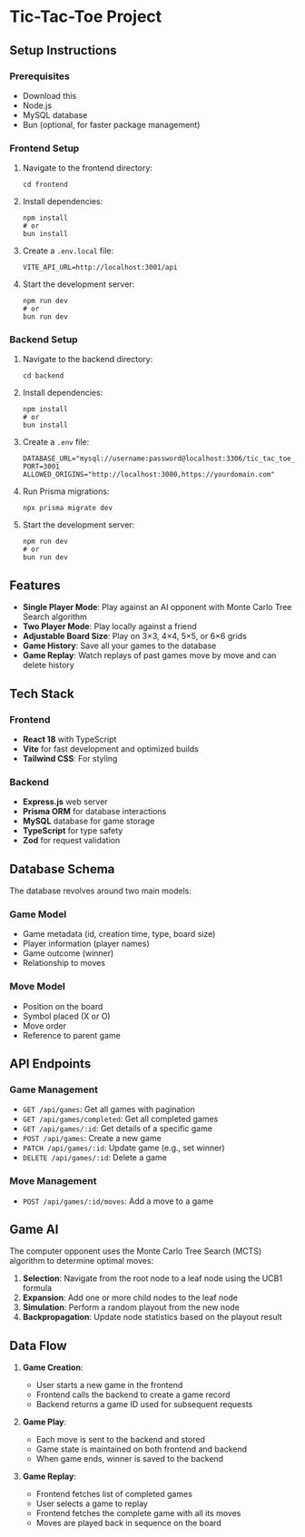 # Tic-Tac-Toe Project

## Setup Instructions

### Prerequisites
- Download this 
- Node.js
- MySQL database
- Bun (optional, for faster package management)

### Frontend Setup
1. Navigate to the frontend directory:
   ```
   cd frontend
   ```
2. Install dependencies:
   ```
   npm install
   # or
   bun install
   ```
3. Create a `.env.local` file:
   ```
   VITE_API_URL=http://localhost:3001/api
   ```
4. Start the development server:
   ```
   npm run dev
   # or
   bun run dev
   ```

### Backend Setup
1. Navigate to the backend directory:
   ```
   cd backend
   ```
2. Install dependencies:
   ```
   npm install
   # or
   bun install
   ```
3. Create a `.env` file:
   ```
   DATABASE_URL="mysql://username:password@localhost:3306/tic_tac_toe_db"
   PORT=3001
   ALLOWED_ORIGINS="http://localhost:3000,https://yourdomain.com"
   ```
4. Run Prisma migrations:
   ```
   npx prisma migrate dev
   ```
5. Start the development server:
   ```
   npm run dev
   # or
   bun run dev
   ```

## Features

- **Single Player Mode**: Play against an AI opponent with Monte Carlo Tree Search algorithm
- **Two Player Mode**: Play locally against a friend
- **Adjustable Board Size**: Play on 3×3, 4×4, 5×5, or 6×6 grids
- **Game History**: Save all your games to the database
- **Game Replay**: Watch replays of past games move by move and can delete history

## Tech Stack

### Frontend
- **React 18** with TypeScript
- **Vite** for fast development and optimized builds
- **Tailwind CSS**: For styling

### Backend
- **Express.js** web server
- **Prisma ORM** for database interactions
- **MySQL** database for game storage
- **TypeScript** for type safety
- **Zod** for request validation

## Database Schema

The database revolves around two main models:

### Game Model
- Game metadata (id, creation time, type, board size)
- Player information (player names)
- Game outcome (winner)
- Relationship to moves

### Move Model
- Position on the board
- Symbol placed (X or O)
- Move order
- Reference to parent game

## API Endpoints

### Game Management
- `GET /api/games`: Get all games with pagination
- `GET /api/games/completed`: Get all completed games
- `GET /api/games/:id`: Get details of a specific game
- `POST /api/games`: Create a new game
- `PATCH /api/games/:id`: Update game (e.g., set winner)
- `DELETE /api/games/:id`: Delete a game

### Move Management
- `POST /api/games/:id/moves`: Add a move to a game

## Game AI

The computer opponent uses the Monte Carlo Tree Search (MCTS) algorithm to determine optimal moves:

1. **Selection**: Navigate from the root node to a leaf node using the UCB1 formula
2. **Expansion**: Add one or more child nodes to the leaf node
3. **Simulation**: Perform a random playout from the new node
4. **Backpropagation**: Update node statistics based on the playout result


## Data Flow

1. **Game Creation**:
   - User starts a new game in the frontend
   - Frontend calls the backend to create a game record
   - Backend returns a game ID used for subsequent requests

2. **Game Play**:
   - Each move is sent to the backend and stored
   - Game state is maintained on both frontend and backend
   - When game ends, winner is saved to the backend

3. **Game Replay**:
   - Frontend fetches list of completed games
   - User selects a game to replay
   - Frontend fetches the complete game with all its moves
   - Moves are played back in sequence on the board


